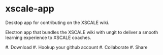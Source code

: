 # xscale-app
Desktop app for contributing on the XSCALE wiki.

Electron app that bundles the XSCALE wiki with ungit to deliver a smooth learning experience to XSCALE coaches.

 #. Download
 #. Hookup your github account
 #. Collaborate
 #. Share
